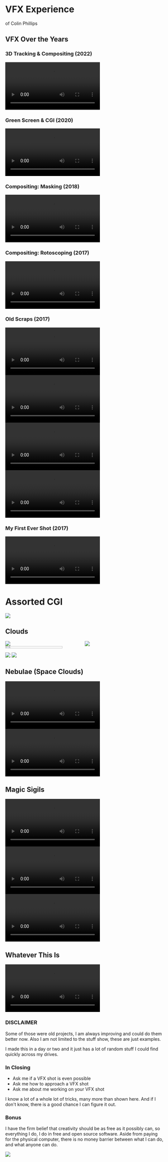 # VFX Experience
of Colin Phillips



## VFX Over the Years


### 3D Tracking & Compositing (2022)
<video controls loop=true>
  <source src="media/tv_compare.mp4">
</video>


### Green Screen & CGI (2020)
<video controls loop=true>
  <source src="media/carbon_earth.mp4">
</video>


### Compositing: Masking (2018)
<video controls loop=true>
  <source src="media/tree_portal.mp4">
</video>


### Compositing: Rotoscoping (2017)
<video controls loop=true>
  <source src="media/cabinet.mp4">
</video>


### Old Scraps (2017)
<div class="stretch" style="display:flex; flex-wrap: wrap">
  <div style="flex: 50%">
    <video controls loop=true>
      <source src="media/wall_cube.mp4">
    </video>
  </div>
  <div style="flex: 50%">
    <video controls loop=true>
      <source src="media/forest_cube.mp4">
    </video>
  </div>
  <div style="flex: 50%">
    <video controls loop=true>
      <source src="media/red_fire.mp4">
    </video>
  </div>
  <div style="flex: 50%">
    <video controls loop=true>
      <source src="media/saber_fixed_aspect.mp4">
    </video>
  </div>
</div>


### My First Ever Shot (2017)
<video controls loop=true>
  <source src="media/laser.mp4">
</video>



# Assorted CGI



<img class="stretch" src="media/winding_building.png">



## Clouds


<div class="stretch" style="display:flex; flex-wrap: wrap">
  <div style="flex: 50%">
    <img src="media/small_cloud.png">
  </div>
  <div style="flex: 50%">
    <img src="media/gold_cloud.png">
  </div>
  <div style="flex: 50%">
    <img src="media/golden_fire_clouds.png" style="height:60%">
  </div>
</div>


<img class="stretch" src="media/golden_fire_clouds_breakdown.png">


<img class="stretch" src="media/noface.png">



## Nebulae (Space Clouds)


<video controls loop=true>
  <source src="media/nebula.mp4">
</video>


<video controls loop=true>
  <source src="media/retro_nebula.mp4">
</video>



## Magic Sigils 
<div class="stretch" style="display:flex; flex-wrap: wrap">
  <div style="flex: 50%">
    <video controls loop=true>
      <source src="media/magic_circle.mp4">
    </video>
  </div>
  <div style="flex: 50%">
    <video controls loop=true>
      <source src="media/magic_circle_wall.mp4">
    </video>
  </div>
  <div style="flex: 50%">
    <video controls loop=true>
      <source src="media/amdusias.mp4">
    </video>
  </div>
</div>



## Whatever This Is
<video controls loop=true>
  <source src="media/fire_eye.mp4">
</video>



### DISCLAIMER
Some of those were old projects, I am always improving and could do them better now.
Also I am not limited to the stuff show, these are just examples.

I made this in a day or two and it just has a lot of random stuff I could find quickly across my drives.



### In Closing
- Ask me if a VFX shot is even possible
- Ask me how to approach a VFX shot
- Ask me about me working on your VFX shot

I know a lot of a whole lot of tricks, many more than shown here.
And if I don't know, there is a good chance I can figure it out.


### Bonus
I have the firm belief that creativity should be as free as it possibly can, so everything I do, I do in free and open source software.
Aside from paying for the physical computer, there is no money barrier between what I can do, and what anyone can do.

![](media/foss_progs.png)
